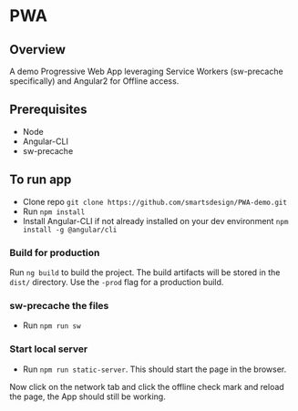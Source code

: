 # PWA

## Overview
A demo Progressive Web App leveraging Service Workers (sw-precache specifically) and Angular2 for Offline access.

## Prerequisites
* Node
* Angular-CLI
* sw-precache

## To run app
* Clone repo `git clone https://github.com/smartsdesign/PWA-demo.git`
* Run `npm install`
* Install Angular-CLI if not already installed on your dev environment `npm install -g @angular/cli`

### Build for production

Run `ng build` to build the project. The build artifacts will be stored in the `dist/` directory. Use the `-prod` flag for a production build.

### sw-precache the files

* Run `npm run sw`

### Start local server

* Run `npm run static-server`. This should start the page in the browser.

Now click on the network tab and click the offline check mark and reload the page, the App should still be working.
